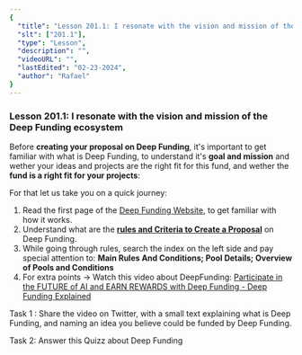 ```yaml
---
{
  "title": "Lesson 201.1: I resonate with the vision and mission of the Deep Funding ecosystem",
  "slt": ["201.1"],
  "type": "Lesson",
  "description": "",
  "videoURL": "",
  "lastEdited": "02-23-2024",
  "author": "Rafael"
}
---
```


### **Lesson 201.1: I resonate with the vision and mission of the Deep Funding ecosystem**

Before **creating your proposal on Deep Funding**, it's important to get familiar with what is Deep Funding, to understand it's **goal and mission** and wether your ideas and projects are the right fit for this fund, and wether the **fund is a right fit for your projects**:

For that let us take you on a quick journey:

1. Read the first page of the [Deep Funding Website](https://deepfunding.ai/), to get familiar with how it works.
2. Understand what are the [**rules and Criteria to Create a Proposal**](https://deepfunding.ai/rules/) on Deep Funding.
3. While going through rules, search the index on the left side and pay special attention to: **Main Rules And Conditions; Pool Details; Overview of Pools and Conditions**
4. For extra points -> Watch this video about DeepFunding: [Participate in the FUTURE of AI and EARN REWARDS with Deep Funding - Deep Funding Explained
   ](https://www.youtube.com/watch?v=4q09DlF1dOE)

Task 1 : Share the video on Twitter, with a small text explaining what is Deep Funding, and naming an idea you believe could be funded by Deep Funding.

Task 2: Answer this Quizz about Deep Funding
